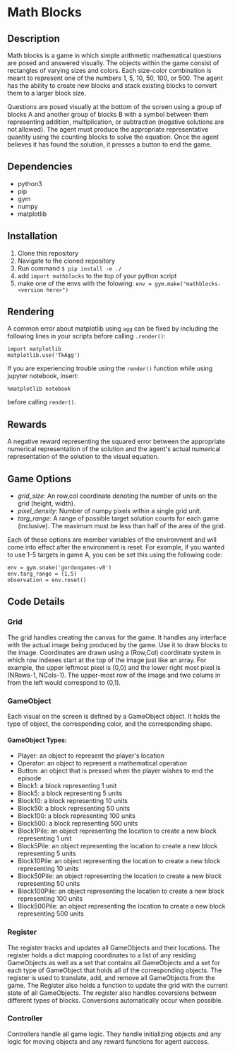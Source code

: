 # Math Blocks

## Description
Math blocks is a game in which simple arithmetic mathematical questions are posed and answered visually. The objects within the game consist of rectangles of varying sizes and colors. Each size-color combination is meant to represent one of the numbers 1, 5, 10, 50, 100, or 500. The agent has the ability to create new blocks and stack existing blocks to convert them to a larger block size.

Questions are posed visually at the bottom of the screen using a group of blocks A and another group of blocks B with a symbol between them representing addition, multiplication, or subtraction (negative solutions are not allowed). The agent must produce the appropriate representative quantity using the counting blocks to solve the equation. Once the agent believes it has found the solution, it presses a button to end the game.

## Dependencies
- python3
- pip
- gym
- numpy
- matplotlib

## Installation
1. Clone this repository
2. Navigate to the cloned repository
3. Run command `$ pip install -e ./`
4. add `import mathblocks` to the top of your python script
5. make one of the envs with the folowing: `env = gym.make("mathblocks-<version here>")`

## Rendering
A common error about matplotlib using `agg` can be fixed by including the following lines in your scripts before calling `.render()`:

    import matplotlib
    matplotlib.use('TkAgg')

If you are experiencing trouble using the `render()` function while using jupyter notebook, insert:

    %matplotlib notebook

before calling `render()`.

## Rewards
A negative reward representing the squared error between the appropriate numerical representation of the solution and the agent's actual numerical representation of the solution to the visual equation.

## Game Options

- _grid_size_: An row,col coordinate denoting the number of units on the grid (height, width).
- _pixel_density_: Number of numpy pixels within a single grid unit.
- _targ_range_: A range of possible target solution counts for each game (inclusive). The maximum must be less than half of the area of the grid.

Each of these options are member variables of the environment and will come into effect after the environment is reset. For example, if you wanted to use 1-5 targets in game A, you can be set this using the following code:

    env = gym.snake('gordongames-v0')
    env.targ_range = (1,5)
    observation = env.reset()

## Code Details
### Grid
The grid handles creating the canvas for the game. It handles any interface with the actual image being produced by the game. Use it to draw blocks to the image. Coordinates are drawn using a (Row,Col) coordinate system in which row indexes start at the top of the image just like an array. For example, the upper leftmost pixel is (0,0) and the lower right most pixel is (NRows-1, NCols-1). The upper-most row of the image and two colums in from the left would correspond to (0,1).

### GameObject
Each visual on the screen is defined by a GameObject object. It holds the type of object, the corresponding color, and the corresponding shape.

#### GameObject Types:
- Player: an object to represent the player's location
- Operator: an object to represent a mathematical operation
- Button: an object that is pressed when the player wishes to end the episode
- Block1: a block representing 1 unit
- Block5: a block representing 5 units
- Block10: a block representing 10 units
- Block50: a block representing 50 units
- Block100: a block representing 100 units
- Block500: a block representing 500 units
- Block1Pile: an object representing the location to create a new block representing 1 unit
- Block5Pile: an object representing the location to create a new block representing 5 units
- Block10Pile: an object representing the location to create a new block representing 10 units
- Block50Pile: an object representing the location to create a new block representing 50 units
- Block100Pile: an object representing the location to create a new block representing 100 units
- Block500Pile: an object representing the location to create a new block representing 500 units

### Register
The register tracks and updates all GameObjects and their locations. The register holds a dict mapping coordinates to a list of any residing GameObjects as well as a set that contains all GameObjects and a set for each type of GameObject that holds all of the corresponding objects. The register is used to translate, add, and remove all GameObjects from the game. The Register also holds a function to update the grid with the current state of all GameObjects. The register also handles coversions between different types of blocks. Conversions automatically occur when possible.

### Controller
Controllers handle all game logic. They handle initializing objects and any logic for moving objects and any reward functions for agent success.

